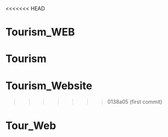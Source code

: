 <<<<<<< HEAD
# Tourism_WEB
Tourism
=======
# Tourism_Website
>>>>>>> 0138a05 (first commit)
# Tour_Web
